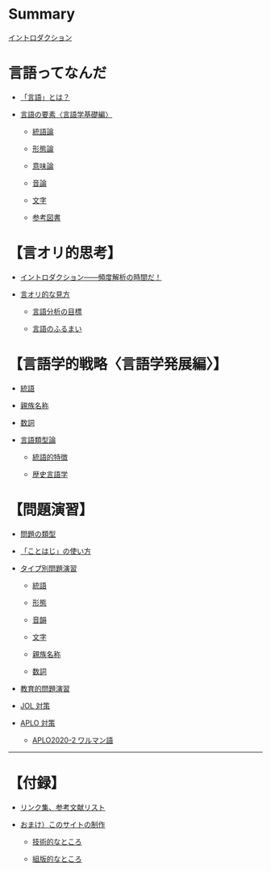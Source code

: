 # Summary

[イントロダクション](./chapter_1.md)

# 言語ってなんだ

- [「言語」とは？](1/「言語」とは？.md)

- [言語の要素〈言語学基礎編〉]()

    - [統語論]()

    - [形態論]()

    - [意味論]()

    - [音論]()

    - [文字]()

    - [参考図書]()

# 【言オリ的思考】

- [イントロダクション――頻度解析の時間だ！]()

- [言オリ的な見方]()

    - [言語分析の目標]()

    - [言語のふるまい]()

# 【言語学的戦略〈言語学発展編〉】

- [統語]()

- [親族名称]()

- [数詞]()

- [言語類型論]()

    - [統語的特徴]()

    - [歴史言語学]()

# 【問題演習】

- [問題の類型]()

- [「ことはじ」の使い方]()

- [タイプ別問題演習]()

    - [統語]()

    - [形態]()

    - [音韻]()

    - [文字]()

    - [親族名称]()

    - [数詞]()

- [教育的問題演習]()

- [JOL 対策]()

- [APLO 対策]()

    - [APLO2020-2 ワルマン語](aplo/2020-2.md)

---

# 【付録】

- [リンク集、参考文献リスト](furoku/リンク集.md)

- [おまけ）このサイトの制作](furoku/おまけ.md)

    - [技術的なところ](furoku/omake/技術的なところ.md)

    - [組版的なところ](furoku/omake/組版的なところ.md)
